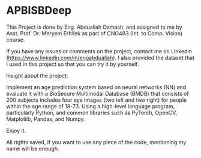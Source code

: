 # APBISBDeep
This Project is done by Eng. Abduallah Damash, and assigned to me by Asst. Prof. Dr. Meryem Erbilek as part of CNG483 (Int. to Comp. Vision) course.

If you have any issues or comments on the project, contact me on Linkedin (https://www.linkedin.com/in/engabduallah). I also provided the dataset that I used in this project so that you can try it by yourself.

Insight about the project:

Implement an age prediction system based on neural networks (NN) and evaluate it with a BioSecure Multimodal Database (BMDB) that consists of 200 subjects includes four eye images (two left and two right) for people within the age range of 18-73. Using a high-level language program, particularly Python, and common libraries such as PyTorch, OpenCV, Matplotlib, Pandas, and Numpy.


Enjoy it.

All rights saved, if you want to use any piece of the code, mentioning my name will be enough.
